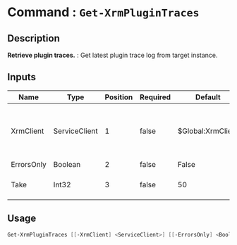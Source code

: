 # Command : `Get-XrmPluginTraces` 

## Description

**Retrieve plugin traces.** : Get latest plugin trace log from target instance.

## Inputs

Name|Type|Position|Required|Default|Description
----|----|--------|--------|-------|-----------
XrmClient|ServiceClient|1|false|$Global:XrmClient|Xrm connector initialized to target instance. Use latest one by default. (CrmServiceClient)
ErrorsOnly|Boolean|2|false|False|
Take|Int32|3|false|50|Specify number of items to retrieve. (Default : 50)


## Usage

```Powershell 
Get-XrmPluginTraces [[-XrmClient] <ServiceClient>] [[-ErrorsOnly] <Boolean>] [[-Take] <Int32>] [<CommonParameters>]
``` 


